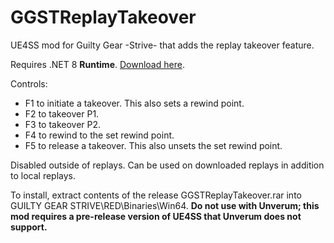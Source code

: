 # GGSTReplayTakeover
UE4SS mod for Guilty Gear -Strive- that adds the replay takeover feature.

Requires .NET 8 **Runtime**. [Download here](https://dotnet.microsoft.com/en-us/download/dotnet/8.0).

Controls:

- F1 to initiate a takeover. This also sets a rewind point.
- F2 to takeover P1.
- F3 to takeover P2.
- F4 to rewind to the set rewind point.
- F5 to release a takeover. This also unsets the set rewind point.

Disabled outside of replays. Can be used on downloaded replays in addition to local replays.

To install, extract contents of the release GGSTReplayTakeover.rar into GUILTY GEAR STRIVE\RED\Binaries\Win64. **Do not use with Unverum; this mod requires a pre-release version of UE4SS that Unverum does not support.**
